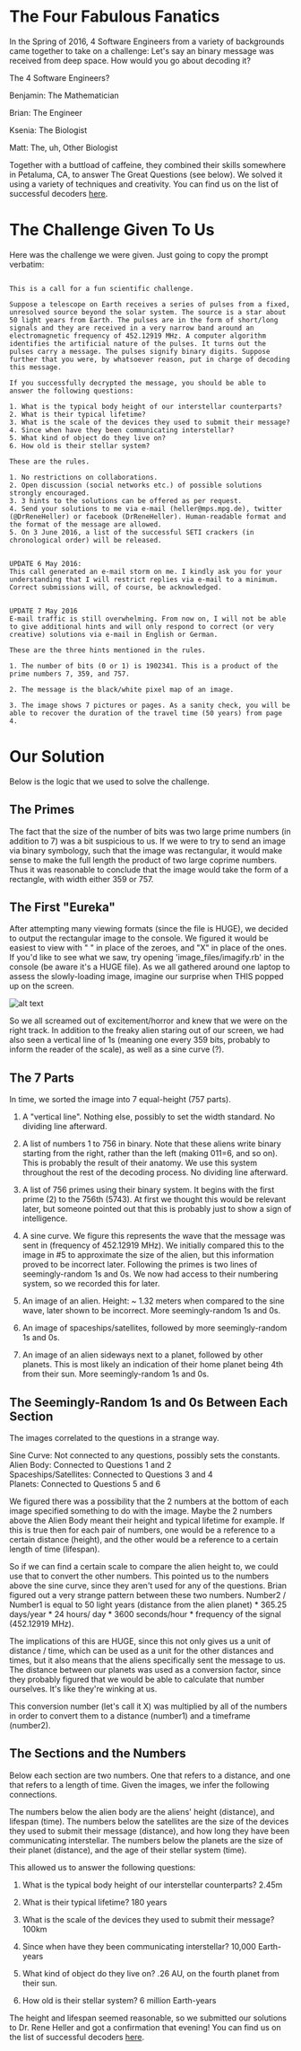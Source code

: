 # The Four Fabulous Fanatics

In the Spring of 2016, 4 Software Engineers from a variety of backgrounds came together to take on a challenge: Let's say an binary message was received from deep space.  How would you go about decoding it?

The 4 Software Engineers?

Benjamin: The Mathematician

Brian: The Engineer

Ksenia: The Biologist

Matt: The, uh, Other Biologist

Together with a buttload of caffeine, they combined their skills somewhere in Petaluma, CA, to answer The Great Questions (see below).  We solved it using a variety of techniques and creativity.   You can find us on the list of successful decoders [here](http://www2.mps.mpg.de/homes/heller/downloads/files/SETI_crackers.txt).


# The Challenge Given To Us

Here was the challenge we were given.  Just going to copy the prompt verbatim:

```

This is a call for a fun scientific challenge.

Suppose a telescope on Earth receives a series of pulses from a fixed, unresolved source beyond the solar system. The source is a star about 50 light years from Earth. The pulses are in the form of short/long signals and they are received in a very narrow band around an electromagnetic frequency of 452.12919 MHz. A computer algorithm identifies the artificial nature of the pulses. It turns out the pulses carry a message. The pulses signify binary digits. Suppose further that you were, by whatsoever reason, put in charge of decoding this message.

If you successfully decrypted the message, you should be able to answer the following questions:

1. What is the typical body height of our interstellar counterparts?
2. What is their typical lifetime?
3. What is the scale of the devices they used to submit their message?
4. Since when have they been communicating interstellar?
5. What kind of object do they live on?
6. How old is their stellar system?

These are the rules.

1. No restrictions on collaborations.
2. Open discussion (social networks etc.) of possible solutions strongly encouraged.
3. 3 hints to the solutions can be offered as per request.
4. Send your solutions to me via e-mail (heller@mps.mpg.de), twitter (@DrReneHeller) or facebook (DrReneHeller). Human-readable format and the format of the message are allowed.
5. On 3 June 2016, a list of the successful SETI crackers (in chronological order) will be released.


UPDATE 6 May 2016:
This call generated an e-mail storm on me. I kindly ask you for your understanding that I will restrict replies via e-mail to a minimum. Correct submissions will, of course, be acknowledged.


UPDATE 7 May 2016
E-mail traffic is still overwhelming. From now on, I will not be able to give additional hints and will only respond to correct (or very creative) solutions via e-mail in English or German.

These are the three hints mentioned in the rules.

1. The number of bits (0 or 1) is 1902341. This is a product of the prime numbers 7, 359, and 757.

2. The message is the black/white pixel map of an image.

3. The image shows 7 pictures or pages. As a sanity check, you will be able to recover the duration of the travel time (50 years) from page 4.

```

# Our Solution

Below is the logic that we used to solve the challenge.

## The Primes

The fact that the size of the number of bits was two large prime numbers (in addition to 7) was a bit suspicious to us.  If we were to try to send an image via binary symbology, such that the image was rectangular, it would make sense to make the full length the product of two large coprime numbers.  Thus it was reasonable to conclude that the image would take the form of a rectangle, with width either 359 or 757.

## The First "Eureka"

After attempting many viewing formats (since the file is HUGE), we decided to output the rectangular image to the console.  We figured it would be easiest to view with " " in place of the zeroes, and "X" in place of the ones.  If you'd like to see what we saw, try opening 'image_files/imagify.rb' in the console (be aware it's a HUGE file).  As we all gathered around one laptop to assess the slowly-loading image, imagine our surprise when THIS popped up on the screen.

![alt text](images/AlienHead.png "Scary Alien Head")

So we all screamed out of excitement/horror and knew that we were on the right track.  In addition to the freaky alien staring out of our screen, we had also seen a vertical line of 1s (meaning one every 359 bits, probably to inform the reader of the scale), as well as a sine curve (?).

## The 7 Parts

In time, we sorted the image into 7 equal-height (757 parts).

1. A "vertical line".  Nothing else, possibly to set the width standard.  No dividing line afterward.

2. A list of numbers 1 to 756 in binary.  Note that these aliens write binary starting from the right, rather than the left (making 011=6, and so on).  This is probably the result of their anatomy.  We use this system throughout the rest of the decoding process.  No dividing line afterward.

3. A list of 756 primes using their binary system.  It begins with the first prime (2) to the 756th (5743).  At first we thought this would be relevant later, but someone pointed out that this is probably just to show a sign of intelligence.

4. A sine curve.  We figure this represents the wave that the message was sent in (frequency of 452.12919 MHz).  We initially compared this to the image in #5 to approximate the size of the alien, but this information proved to be incorrect later.  Following the primes is two lines of seemingly-random 1s and 0s.  We now had access to their numbering system, so we recorded this for later.

5. An image of an alien.  Height: ~ 1.32 meters when compared to the sine wave, later shown to be incorrect.  More seemingly-random 1s and 0s.

6. An image of spaceships/satellites, followed by more seemingly-random 1s and 0s.

7. An image of an alien sideways next to a planet, followed by other planets.  This is most likely an indication of their home planet being 4th from their sun.  More seemingly-random 1s and 0s.

## The Seemingly-Random 1s and 0s Between Each Section

The images correlated to the questions in a strange way.

Sine Curve: Not connected to any questions, possibly sets the constants.  
Alien Body: Connected to Questions 1 and 2  
Spaceships/Satellites: Connected to Questions 3 and 4  
Planets: Connected to Questions 5 and 6

We figured there was a possibility that the 2 numbers at the bottom of each image specified something to do with the image.  Maybe the 2 numbers above the Alien Body meant their height and typical lifetime for example.  If this is true then for each pair of numbers, one would be a reference to a certain distance (height), and the other would be a reference to a certain length of time (lifespan).

So if we can find a certain scale to compare the alien height to, we could use that to convert the other numbers.  This pointed us to the numbers above the sine curve, since they aren't used for any of the questions.  Brian figured out a very strange pattern between these two numbers.  Number2 / Number1 is equal to 50 light years (distance from the alien planet) * 365.25 days/year * 24 hours/ day * 3600 seconds/hour * frequency of the signal (452.12919 MHz).

The implications of this are HUGE, since this not only gives us a unit of distance / time, which can be used as a unit for the other distances and times, but it also means that the aliens specifically sent the message to us.  The distance between our planets was used as a conversion factor, since they probably figured that we would be able to calculate that number ourselves.  It's like they're winking at us.

This conversion number (let's call it X) was multiplied by all of the numbers in order to convert them to a distance (number1) and a timeframe (number2).

## The Sections and the Numbers

Below each section are two numbers.  One that refers to a distance, and one that refers to a length of time.  Given the images, we infer the following connections.

The numbers below the alien body are the aliens' height (distance), and lifespan (time).
The numbers below the satellites are the size of the devices they used to submit their message (distance), and how long they have been communicating interstellar.
The numbers below the planets are the size of their planet (distance), and the age of their stellar system (time).

This allowed us to answer the following questions:

1. What is the typical body height of our interstellar counterparts?  2.45m

2. What is their typical lifetime?  180 years

3. What is the scale of the devices they used to submit their message?  100km

4. Since when have they been communicating interstellar?  10,000 Earth-years

5. What kind of object do they live on?  .26 AU, on the fourth planet from their sun.

6. How old is their stellar system?  6 million Earth-years

The height and lifespan seemed reasonable, so we submitted our solutions to Dr. Rene Heller and got a confirmation that evening!  You can find us on the list of successful decoders [here](http://www2.mps.mpg.de/homes/heller/downloads/files/SETI_crackers.txt).


<style>
    code {
        white-space : pre-wrap !important;
    }
</style>